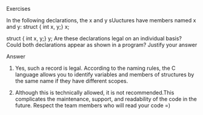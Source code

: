 Exercises

In the following declarations, the x and y sUuctures have members named x and y:
struct { int x, y;} x;

struct { int x, y;} y;
Are these declarations legal on an individual basis? Could both declarations appear as shown in a program? Justify your answer

Answer
1. Yes, such a record is legal.
   According to the naming rules, the C language allows you to identify variables and members of structures by the same name if they have different scopes.
   
2. Although this is technically allowed, it is not recommended.This complicates the maintenance, support, and readability of the code in the future.
   Respect the team members who will read your code =)  
